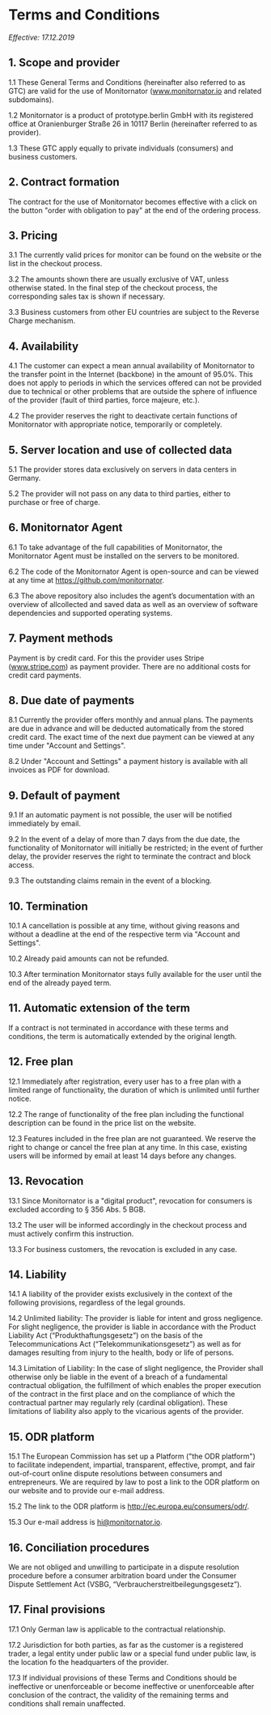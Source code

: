 # Terms and Conditions

*Effective: 17.12.2019*

## 1. Scope and provider

1.1 These General Terms and Conditions (hereinafter also referred to as GTC) are valid for the use of Monitornator (www.monitornator.io and related subdomains).

1.2 Monitornator is a product of prototype.berlin GmbH with its registered office at Oranienburger Straße 26 in 10117 Berlin (hereinafter referred to as provider).

1.3 These GTC apply equally to private individuals (consumers) and business customers.

## 2. Contract formation

The contract for the use of Monitornator becomes effective with a click on the button "order with obligation to pay" at the end of the ordering process.

## 3. Pricing

3.1 The currently valid prices for monitor can be found on the website or the list in the checkout process.

3.2 The amounts shown there are usually exclusive of VAT, unless otherwise stated. In the final step of the checkout process, the corresponding sales tax is shown if necessary.

3.3 Business customers from other EU countries are subject to the Reverse Charge mechanism.

## 4. Availability

4.1 The customer can expect a mean annual availability of Monitornator to the transfer point in the Internet (backbone) in the amount of 95.0%. This does not apply to periods in which the services offered can not be provided due to technical or other problems that are outside the sphere of influence of the provider (fault of third parties, force majeure, etc.).

4.2 The provider reserves the right to deactivate certain functions of Monitornator with appropriate notice, temporarily or completely.

## 5. Server location and use of collected data

5.1 The provider stores data exclusively on servers in data centers in Germany.

5.2 The provider will not pass on any data to third parties, either to purchase or free of charge.

## 6. Monitornator Agent

6.1 To take advantage of the full capabilities of Monitornator, the Monitornator Agent must be installed on the servers to be monitored.

6.2 The code of the Monitornator Agent is open-source and can be viewed at any time at <a href="https://github.com/monitornator" target="_blank">https://github.com/monitornator</a>.

6.3 The above repository also includes the agent’s documentation with an overview of allcollected and saved data as well as an overview of software dependencies and supported operating systems.

## 7. Payment methods

Payment is by credit card. For this the provider uses Stripe (<a href="http://www.stripe.com" target="_blank">www.stripe.com</a>) as payment provider. There are no additional costs for credit card payments.

## 8. Due date of payments

8.1 Currently the provider offers monthly and annual plans. The payments are due in advance and will be deducted automatically from the stored credit card. The exact time of the next due payment can be viewed at any time under "Account and Settings".

8.2 Under "Account and Settings" a payment history is available with all invoices as PDF for download.

## 9. Default of payment

9.1 If an automatic payment is not possible, the user will be notified immediately by email.

9.2 In the event of a delay of more than 7 days from the due date, the functionality of Monitornator will initially be restricted; in the event of further delay, the provider reserves the right to terminate the contract and block access.

9.3 The outstanding claims remain in the event of a blocking.

## 10. Termination

10.1 A cancellation is possible at any time, without giving reasons and without a deadline at the end of the respective term via "Account and Settings".

10.2 Already paid amounts can not be refunded.

10.3 After termination Monitornator stays fully available for the user until the end of the already payed term.

## 11. Automatic extension of the term

If a contract is not terminated in accordance with these terms and conditions, the term is automatically extended by the original length.

## 12. Free plan

12.1 Immediately after registration, every user has to a free plan with a limited range of functionality, the duration of which is unlimited until further notice.

12.2 The range of functionality of the free plan including the functional description can be found in the price list on the website.

12.3 Features included in the free plan are not guaranteed. We reserve the right to change or cancel the free plan at any time. In this case, existing users will be informed by email at least 14 days before any changes.

## 13. Revocation

13.1 Since Monitornator is a "digital product", revocation for consumers is excluded according to § 356 Abs. 5 BGB.

13.2 The user will be informed accordingly in the checkout process and must actively confirm this instruction.

13.3 For business customers, the revocation is excluded in any case.

## 14. Liability

14.1 A liability of the provider exists exclusively in the context of the following provisions, regardless of the legal grounds.

14.2 Unlimited liability: The provider is liable for intent and gross negligence. For slight negligence, the provider is liable in accordance with the Product Liability Act (“Produkthaftungsgesetz”) on the basis of the Telecommunications Act (“Telekommunikationsgesetz”) as well as for damages resulting from injury to the health, body or life of persons.

14.3 Limitation of Liability: In the case of slight negligence, the Provider shall otherwise only be liable in the event of a breach of a fundamental contractual obligation, the fulfillment of which enables the proper execution of the contract in the first place and on the compliance of which the contractual partner may regularly rely (cardinal obligation). These limitations of liability also apply to the vicarious agents of the provider.

## 15. ODR platform

15.1 The European Commission has set up a Platform ("the ODR platform") to facilitate independent, impartial, transparent, effective, prompt, and fair out-of-court online dispute resolutions between consumers and entrepreneurs. We are required by law to post a link to the ODR platform on our website and to provide our e-mail address.

15.2 The link to the ODR platform is <a href="http://ec.europa.eu/consumers/odr/" target="_blank">http://ec.europa.eu/consumers/odr/</a>.

15.3 Our e-mail address is hi@monitornator.io.

## 16. Conciliation procedures

We are not obliged and unwilling to participate in a dispute resolution procedure before a consumer arbitration board under the Consumer Dispute Settlement Act (VSBG, “Verbraucherstreitbeilegungsgesetz”).

## 17. Final provisions

17.1 Only German law is applicable to the contractual relationship.

17.2 Jurisdiction for both parties, as far as the customer is a registered trader, a legal entity under public law or a special fund under public law, is the location fo the headquarters of the provider.

17.3 If individual provisions of these Terms and Conditions should be ineffective or unenforceable or become ineffective or unenforceable after conclusion of the contract, the validity of the remaining terms and conditions shall remain unaffected.